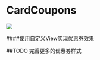 # CardCoupons
<img src="https://github.com/ZQiang94/CardCoupons/blob/master/img_0.png">

####使用自定义View实现优惠券效果

##TODO 完善更多的优惠券样式

